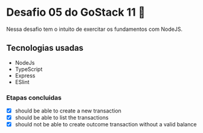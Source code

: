 <h1>Desafio 05 do GoStack 11 🚀</h1>

Nessa desafio tem o intuito de exercitar os fundamentos com NodeJS.

<h2> Tecnologias usadas </h2>

- NodeJs
- TypeScript
- Express
- ESlint

<h3> Etapas concluidas </h3>

- [X] should be able to create a new transaction
- [X] should be able to list the transactions
- [X] should not be able to create outcome transaction without a valid balance
